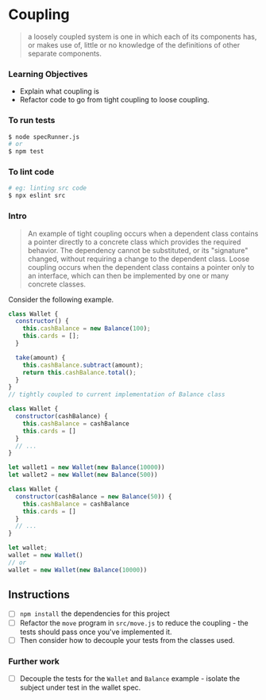 # Coupling

> a loosely coupled system is one in which each of its components has, or makes use of, little or no knowledge of the definitions of other separate components.


### Learning Objectives
- Explain what coupling is
- Refactor code to go from tight coupling to loose coupling.

### To run tests

```sh
$ node specRunner.js
# or
$ npm test
```

### To lint code

```sh
# eg: linting src code
$ npx eslint src
```


### Intro

> An example of tight coupling occurs when a dependent class contains a pointer directly to a concrete class which provides the required behavior. The dependency cannot be substituted, or its "signature" changed, without requiring a change to the dependent class. Loose coupling occurs when the dependent class contains a pointer only to an interface, which can then be implemented by one or many concrete classes.

Consider the following example.

```js
class Wallet {
  constructor() {
    this.cashBalance = new Balance(100);
    this.cards = [];
  }

  take(amount) {
    this.cashBalance.subtract(amount);
    return this.cashBalance.total();
  }
}
// tightly coupled to current implementation of Balance class
```

```js
class Wallet {
  constructor(cashBalance) {
    this.cashBalance = cashBalance
    this.cards = []
  }
  // ...
}

let wallet1 = new Wallet(new Balance(10000))
let wallet2 = new Wallet(new Balance(500))
```

```js
class Wallet {
  constructor(cashBalance = new Balance(50)) {
    this.cashBalance = cashBalance
    this.cards = []
  }
  // ...
}

let wallet;
wallet = new Wallet()
// or
wallet = new Wallet(new Balance(10000))
```

## Instructions

- [ ] `npm install` the dependencies for this project
- [ ] Refactor the `move` program in `src/move.js` to reduce the coupling - the tests should pass once you've implemented it.
- [ ] Then consider how to decouple your tests from the classes used.

### Further work
 - [ ] Decouple the tests for the `Wallet` and `Balance` example - isolate the subject under test in the wallet spec.
